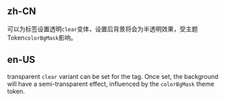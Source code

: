 ## zh-CN

可以为标签设置透明`clear`变体，设置后背景将会为半透明效果，受主题Token`colorBgMask`影响。

## en-US

transparent `clear` variant can be set for the tag. Once set, the background will have a semi-transparent effect, influenced by the `colorBgMask` theme token.
